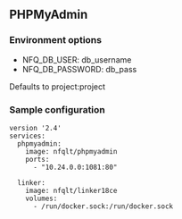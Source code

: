 ## PHPMyAdmin

### Environment options

* NFQ_DB_USER: db_username
* NFQ_DB_PASSWORD: db_pass

Defaults to project:project


### Sample configuration
```
version '2.4'
services:
  phpmyadmin:
    image: nfqlt/phpmyadmin
    ports:
      - "10.24.0.0:1081:80"

  linker:
    image: nfqlt/linker18ce
    volumes:
      - /run/docker.sock:/run/docker.sock

```

